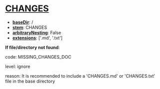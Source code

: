 # [CHANGES](./psychDS-docs/objects/files/CHANGES.md "Version history of the dataset \(describing changes, updates and corrections\) MAY be provided in the form of a 'CHANGES' text file. \(.txt or .md\).")

- [**baseDir**](./psychDS-docs/meta/defs/baseDir.md "Name of the directory under which the file object is expected to appear."): /
- [**stem**](./psychDS-docs/meta/defs/stem.md "Portion of the filename which excludes the extension."): CHANGES
- [**arbitraryNesting**](./psychDS-docs/meta/defs/arbitraryNesting.md "Indicator for whether a given file object is allowed to be nested within an arbitrary number of subdirectories."): False
- [**extensions**](./psychDS-docs/meta/defs/extensions.md "Extension of current file including initial dot"): ['.md', '.txt']

**If file/directory not found**:

code: MISSING_CHANGES_DOC

level: ignore

reason: It is recommended to include a 'CHANGES.md' or 'CHANGES.txt' file in the base directory